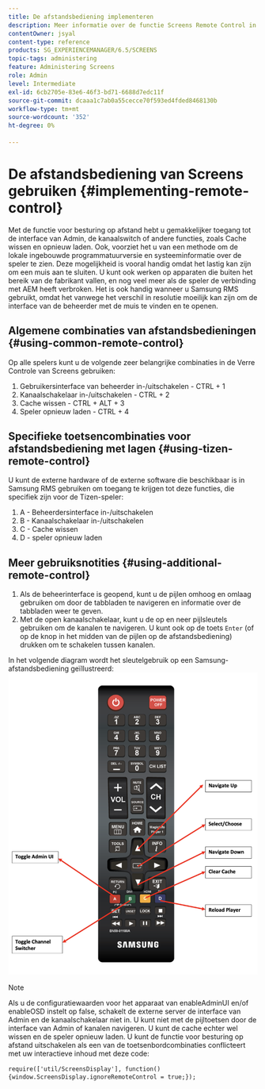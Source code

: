 ```yaml
---
title: De afstandsbediening implementeren
description: Meer informatie over de functie Screens Remote Control in AEM Screens.
contentOwner: jsyal
content-type: reference
products: SG_EXPERIENCEMANAGER/6.5/SCREENS
topic-tags: administering
feature: Administering Screens
role: Admin
level: Intermediate
exl-id: 6cb2705e-83e6-46f3-bd71-6688d7edc11f
source-git-commit: dcaaa1c7ab0a55cecce70f593ed4fded8468130b
workflow-type: tm+mt
source-wordcount: '352'
ht-degree: 0%

---
```


# De afstandsbediening van Screens gebruiken {#implementing-remote-control}

Met de functie voor besturing op afstand hebt u gemakkelijker toegang tot de interface van Admin, de kanaalswitch of andere functies, zoals Cache wissen en opnieuw laden. Ook, voorziet het u van een methode om de lokale ingebouwde programmatuurversie en systeeminformatie over de speler te zien. Deze mogelijkheid is vooral handig omdat het lastig kan zijn om een muis aan te sluiten. U kunt ook werken op apparaten die buiten het bereik van de fabrikant vallen, en nog veel meer als de speler de verbinding met AEM heeft verbroken. Het is ook handig wanneer u Samsung RMS gebruikt, omdat het vanwege het verschil in resolutie moeilijk kan zijn om de interface van de beheerder met de muis te vinden en te openen.

## Algemene combinaties van afstandsbedieningen {#using-common-remote-control}

Op alle spelers kunt u de volgende zeer belangrijke combinaties in de Verre Controle van Screens gebruiken:

1. Gebruikersinterface van beheerder in-/uitschakelen - CTRL + 1
1. Kanaalschakelaar in-/uitschakelen - CTRL + 2
1. Cache wissen - CTRL + ALT + 3
1. Speler opnieuw laden - CTRL + 4

## Specifieke toetsencombinaties voor afstandsbediening met lagen {#using-tizen-remote-control}

U kunt de externe hardware of de externe software die beschikbaar is in Samsung RMS gebruiken om toegang te krijgen tot deze functies, die specifiek zijn voor de Tizen-speler:

1. A - Beheerdersinterface in-/uitschakelen
1. B - Kanaalschakelaar in-/uitschakelen
1. C - Cache wissen
1. D - speler opnieuw laden

## Meer gebruiksnotities {#using-additional-remote-control}

1. Als de beheerinterface is geopend, kunt u de pijlen omhoog en omlaag gebruiken om door de tabbladen te navigeren en informatie over de tabbladen weer te geven.
1. Met de open kanaalschakelaar, kunt u de op en neer pijlsleutels gebruiken om de kanalen te navigeren. U kunt ook op de toets `Enter` (of op de knop in het midden van de pijlen op de afstandsbediening) drukken om te schakelen tussen kanalen.

In het volgende diagram wordt het sleutelgebruik op een Samsung-afstandsbediening geïllustreerd:
![ beeld ](assets/tizen/remote.png)

>[!NOTE]
>Als u de configuratiewaarden voor het apparaat van enableAdminUI en/of enableOSD instelt op false, schakelt de externe server de interface van Admin en de kanaalschakelaar niet in. U kunt niet met de pijltoetsen door de interface van Admin of kanalen navigeren. U kunt de cache echter wel wissen en de speler opnieuw laden. U kunt de functie voor besturing op afstand uitschakelen als een van de toetsenbordcombinaties conflicteert met uw interactieve inhoud met deze code:

```
require(['util/ScreensDisplay'], function() {window.ScreensDisplay.ignoreRemoteControl = true;}); 
```
